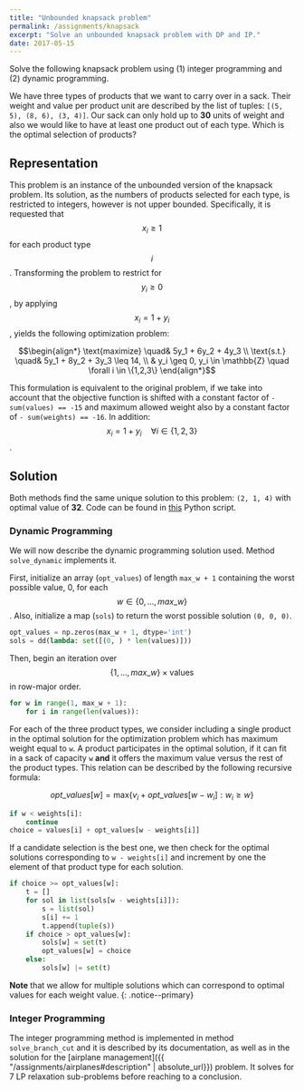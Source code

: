 ```yaml
---
title: "Unbounded knapsack problem"
permalink: /assignments/knapsack
excerpt: "Solve an unbounded knapsack problem with DP and IP."
date: 2017-05-15
---
```


Solve the following knapsack problem using (1) integer programming and
(2) dynamic programming.

We have three types of products that we want to carry over in a sack. Their weight and value
per product unit are described by the list of tuples: `[(5, 5), (8, 6), (3, 4)]`.
Our sack can only hold up to **30** units of weight and also we would like to have at
least one product out of each type. Which is the optimal selection of products?

## Representation

This problem is an instance of the unbounded version of the knapsack problem. Its
solution, as the numbers of products selected for each type, is restricted to
integers, however is not upper bounded. Specifically, it is requested that $$x_i \geq 1$$ for
each product type $$i$$. Transforming the problem to restrict for $$y_i \geq 0$$, by
applying $$x_i = 1 + y_i$$, yields the following optimization problem:

$$\begin{align*}
  \text{maximize} \quad& 5y_1 + 6y_2 + 4y_3   \\
      \text{s.t.} \quad& 5y_1 + 8y_2 + 3y_3 \leq 14, \\
                       & y_i \geq 0, y_i \in \mathbb{Z} \quad \forall i \in \{1,2,3\}
\end{align*}$$

This formulation is equivalent to the original problem, if we take into account that
the objective function is shifted with a constant factor of `-sum(values) == -15`
and maximum allowed weight also by a constant factor of `- sum(weights) == -16`. In
addition: $$x_i = 1 + y_i \quad \forall i \in \{1, 2, 3\}$$.

## Solution

Both methods find the same unique solution to this problem: `(2, 1, 4)` with optimal
value of **32**. Code can be found in [this][script] Python script.

### Dynamic Programming

We will now describe the dynamic programming solution used. Method `solve_dynamic`
implements it.

First, initialize an array (`opt_values`) of length `max_w + 1` containing the worst possible value,
 0, for each $$w \in \{0,...,max\_w\}$$. Also, initialize a map (`sols`) to return the worst
 possible solution `(0, 0, 0)`.

```python
opt_values = np.zeros(max_w + 1, dtype='int')
sols = dd(lambda: set([(0, ) * len(values)]))
```

Then, begin an iteration over $$\{1,...,max\_w\}\times\text{values}$$ in row-major
order.

```python
for w in range(1, max_w + 1):
    for i in range(len(values)):
```

For each of the three product types, we consider including a single product in the
optimal solution for the optimization problem which has maximum weight equal to `w`.
A product participates in the optimal solution, if it can fit in a sack of capacity `w`
**and** it offers the maximum value versus the rest of the product types. This
relation can be described by the following recursive formula:

$$
opt\_values[w] = \text{max} \{v_i + opt\_values[w - w_i] : w_i \geq w\} 
$$

```python
if w < weights[i]:
    continue
choice = values[i] + opt_values[w - weights[i]]
```

If a candidate selection is the best one, we then check for the optimal solutions
corresponding to `w - weights[i]` and increment by one the element of that product
type for each solution.

```python
if choice >= opt_values[w]:
    t = []
    for sol in list(sols[w - weights[i]]):
        s = list(sol)
        s[i] += 1
        t.append(tuple(s))
    if choice > opt_values[w]:
        sols[w] = set(t)
        opt_values[w] = choice
    else:
        sols[w] |= set(t)
```

**Note** that we allow for multiple solutions which can correspond to optimal values
for each weight value.
{: .notice--primary} 

### Integer Programming

The integer programming method is implemented in method `solve_branch_cut` and it is
described by its documentation, as well as in the solution for the [airplane
management]({{ "/assignments/airplanes#description" | absolute_url}}) problem.
It solves for 7 LP relaxation sub-problems before reaching to a conclusion. 

[script]: https://github.com/tsirif/optimization-auth-course/blob/master/src/knapsack_08.py 
